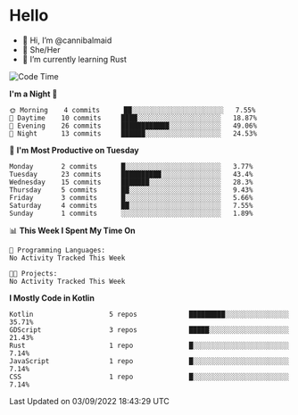 # Hello
- 👋 Hi, I’m @cannibalmaid
- 👀 She/Her
- 🌱 I’m currently learning Rust

<!--START_SECTION:waka-->
![Code Time](http://img.shields.io/badge/Code%20Time-97%20hrs%206%20mins-blue)

**I'm a Night 🦉** 

```text
🌞 Morning    4 commits      ██░░░░░░░░░░░░░░░░░░░░░░░   7.55% 
🌆 Daytime    10 commits     ████░░░░░░░░░░░░░░░░░░░░░   18.87% 
🌃 Evening    26 commits     ████████████░░░░░░░░░░░░░   49.06% 
🌙 Night      13 commits     ██████░░░░░░░░░░░░░░░░░░░   24.53%

```
📅 **I'm Most Productive on Tuesday** 

```text
Monday       2 commits      █░░░░░░░░░░░░░░░░░░░░░░░░   3.77% 
Tuesday      23 commits     ██████████░░░░░░░░░░░░░░░   43.4% 
Wednesday    15 commits     ███████░░░░░░░░░░░░░░░░░░   28.3% 
Thursday     5 commits      ██░░░░░░░░░░░░░░░░░░░░░░░   9.43% 
Friday       3 commits      █░░░░░░░░░░░░░░░░░░░░░░░░   5.66% 
Saturday     4 commits      ██░░░░░░░░░░░░░░░░░░░░░░░   7.55% 
Sunday       1 commits      ░░░░░░░░░░░░░░░░░░░░░░░░░   1.89%

```


📊 **This Week I Spent My Time On** 

```text
💬 Programming Languages: 
No Activity Tracked This Week

🐱‍💻 Projects: 
No Activity Tracked This Week

```

**I Mostly Code in Kotlin** 

```text
Kotlin                   5 repos             █████████░░░░░░░░░░░░░░░░   35.71% 
GDScript                 3 repos             █████░░░░░░░░░░░░░░░░░░░░   21.43% 
Rust                     1 repo              █░░░░░░░░░░░░░░░░░░░░░░░░   7.14% 
JavaScript               1 repo              █░░░░░░░░░░░░░░░░░░░░░░░░   7.14% 
CSS                      1 repo              █░░░░░░░░░░░░░░░░░░░░░░░░   7.14%

```



 Last Updated on 03/09/2022 18:43:29 UTC
<!--END_SECTION:waka-->
